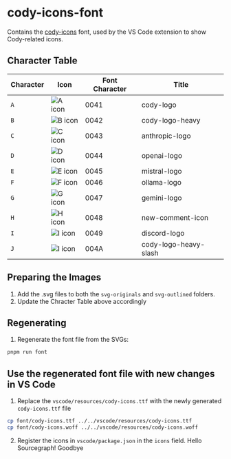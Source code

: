 # cody-icons-font

Contains the [cody-icons](font) font, used by the VS Code extension to show Cody-related icons.

## Character Table

| Character | Icon                           | Font Character | Title                 |
| --------- | ------------------------------ | -------------- | --------------------- |
| `A`       | ![A icon](svg-originals/A.svg) | 0041           | cody-logo             |
| `B`       | ![B icon](svg-originals/B.svg) | 0042           | cody-logo-heavy       |
| `C`       | ![C icon](svg-originals/C.svg) | 0043           | anthropic-logo        |
| `D`       | ![D icon](svg-originals/D.svg) | 0044           | openai-logo           |
| `E`       | ![E icon](svg-originals/E.svg) | 0045           | mistral-logo          |
| `F`       | ![F icon](svg-originals/F.svg) | 0046           | ollama-logo           |
| `G`       | ![G icon](svg-originals/G.svg) | 0047           | gemini-logo           |
| `H`       | ![H icon](svg-originals/H.svg) | 0048           | new-comment-icon      |
| `I`       | ![I icon](svg-originals/I.svg) | 0049           | discord-logo          |
| `J`       | ![I icon](svg-originals/J.svg) | 004A           | cody-logo-heavy-slash |

## Preparing the Images

1. Add the .svg files to both the `svg-originals` and `svg-outlined` folders.
2. Update the Chracter Table above accordingly

## Regenerating

1. Regenerate the font file from the SVGs:

```sh
pnpm run font
```

## Use the regenerated font file with new changes in VS Code

1. Replace the `vscode/resources/cody-icons.ttf` with the newly generated `cody-icons.ttf` file

```sh
cp font/cody-icons.ttf ../../vscode/resources/cody-icons.ttf
cp font/cody-icons.woff ../../vscode/resources/cody-icons.woff
```

2. Register the icons in `vscode/package.json` in the `icons` field.
Hello Sourcegraph!
Goodbye

